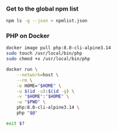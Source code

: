 ### Get to the global npm list

```bash
npm ls -g --json > npmlist.json
```

### PHP on Docker

```bash
docker image pull php:8.0-cli-alpine3.14
sudo touch /usr/local/bin/php
sudo chmod +x /usr/local/bin/php
```

```bash
docker run \
    --network=host \
    --rm \
    -e HOME="$HOME" \
    -u $(id -u):$(id -g) \
    -v "$HOME":"$HOME" \
    -w "$PWD" \
    php:8.0-cli-alpine3.14 \
    php "$@"

exit $?
```
